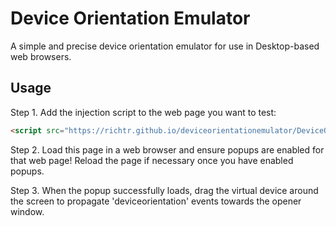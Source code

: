 # Device Orientation Emulator
A simple and precise device orientation emulator for use in Desktop-based web browsers.

## Usage
Step 1. Add the injection script to the web page you want to test:

```html
<script src="https://richtr.github.io/deviceorientationemulator/DeviceOrientationEmulator.js"></script>
```

Step 2. Load this page in a web browser and ensure popups are enabled for that web page! Reload the page if necessary once you have enabled popups.

Step 3. When the popup successfully loads, drag the virtual device around the screen to propagate 'deviceorientation' events towards the opener window.
